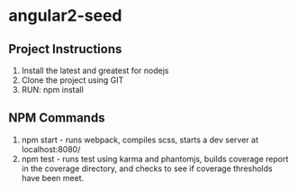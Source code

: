 # angular2-seed

## Project Instructions
1. Install the latest and greatest for nodejs
2. Clone the project using GIT
3. RUN: npm install

## NPM Commands
1. npm start - runs webpack, compiles scss, starts a dev server at localhost:8080/
2. npm test - runs test using karma and phantomjs, builds coverage report in the coverage directory, and checks to see if coverage thresholds have been meet.
